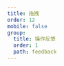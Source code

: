 ```yaml
---
title: 拖拽
order: 12
mobile: false
group:
  title: 操作反馈
  order: 1
  path: feedback
---
```


<code src="../demo/Drag.jsx"></code>
<API src="../src/Drag.tsx"></API>
